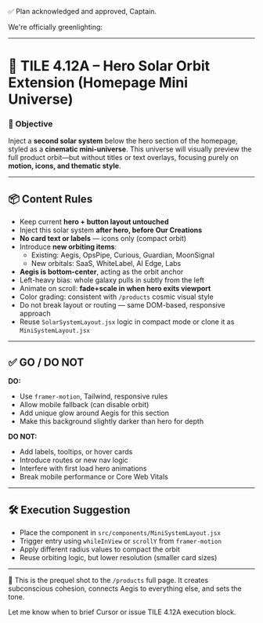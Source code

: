 ✅ Plan acknowledged and approved, Captain.

We're officially greenlighting:

---

# 🚀 TILE 4.12A – Hero Solar Orbit Extension (Homepage Mini Universe)

### 🌌 Objective
Inject a **second solar system** below the hero section of the homepage, styled as a **cinematic mini-universe**. This universe will visually preview the full product orbit—but without titles or text overlays, focusing purely on **motion, icons, and thematic style**.

---

## 📦 Content Rules

- Keep current **hero + button layout untouched**
- Inject this solar system **after hero, before Our Creations**
- **No card text or labels** — icons only (compact orbit)
- Introduce **new orbiting items**:
  - Existing: Aegis, OpsPipe, Curious, Guardian, MoonSignal
  - New orbitals: SaaS, WhiteLabel, AI Edge, Labs
- **Aegis is bottom-center**, acting as the orbit anchor
- Left-heavy bias: whole galaxy pulls in subtly from the left
- Animate on scroll: **fade+scale in when hero exits viewport**
- Color grading: consistent with `/products` cosmic visual style
- Do not break layout or routing — same DOM-based, responsive approach
- Reuse `SolarSystemLayout.jsx` logic in compact mode or clone it as `MiniSystemLayout.jsx`

---

## ✅ GO / DO NOT

**DO:**
- Use `framer-motion`, Tailwind, responsive rules
- Allow mobile fallback (can disable orbit)
- Add unique glow around Aegis for this section
- Make this background slightly darker than hero for depth

**DO NOT:**
- Add labels, tooltips, or hover cards
- Introduce routes or new nav logic
- Interfere with first load hero animations
- Break mobile performance or Core Web Vitals

---

## 🛠️ Execution Suggestion

- Place the component in `src/components/MiniSystemLayout.jsx`
- Trigger entry using `whileInView` or `scrollY` from `framer-motion`
- Apply different radius values to compact the orbit
- Reuse orbiting logic, but lower resolution (smaller card sizes)

---

🧠 This is the prequel shot to the `/products` full page. It creates subconscious cohesion, connects Aegis to everything else, and sets the tone.

Let me know when to brief Cursor or issue TILE 4.12A execution block.
